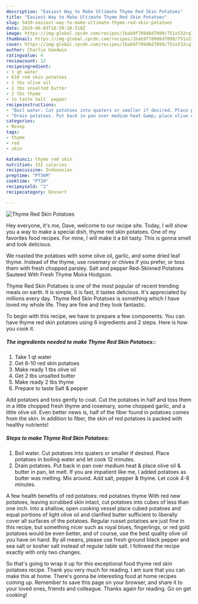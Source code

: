 ```yaml
---
description: "Easiest Way to Make Ultimate Thyme Red Skin Potatoes"
title: "Easiest Way to Make Ultimate Thyme Red Skin Potatoes"
slug: 5439-easiest-way-to-make-ultimate-thyme-red-skin-potatoes
date: 2020-06-03T18:59:10.518Z
image: https://img-global.cpcdn.com/recipes/1bab9f709d6d7099/751x532cq70/thyme-red-skin-potatoes-recipe-main-photo.jpg
thumbnail: https://img-global.cpcdn.com/recipes/1bab9f709d6d7099/751x532cq70/thyme-red-skin-potatoes-recipe-main-photo.jpg
cover: https://img-global.cpcdn.com/recipes/1bab9f709d6d7099/751x532cq70/thyme-red-skin-potatoes-recipe-main-photo.jpg
author: Charlie Goodwin
ratingvalue: 4
reviewcount: 12
recipeingredient:
- 1 qt water
- 610 red skin potatoes
- 1 tbs olive oil
- 2 tbs unsalted butter
- 2 tbs thyme
- to taste Salt  pepper
recipeinstructions:
- "Boil water. Cut potatoes into quaters or smaller if desired. Place potatoes in boiling water and let cook 12 minutes."
- "Drain potatoes. Put back in pan over medium heat &amp; place olive oil &amp; butter in pan, let melt. If you are impatient like me, I added potatoes as butter was melting. Mix around. Add salt, pepper &amp; thyme. Let cook 4-8 minutes."
categories:
- Resep
tags:
- thyme
- red
- skin

katakunci: thyme red skin
nutrition: 152 calories
recipecuisine: Indonesian
preptime: "PT36M"
cooktime: "PT2H"
recipeyield: "2"
recipecategory: Dessert

---
```



![Thyme Red Skin Potatoes](https://img-global.cpcdn.com/recipes/1bab9f709d6d7099/751x532cq70/thyme-red-skin-potatoes-recipe-main-photo.jpg)

Hey everyone, it's me, Dave, welcome to our recipe site. Today, I will show you a way to make a special dish, thyme red skin potatoes. One of my favorites food recipes. For mine, I will make it a bit tasty. This is gonna smell and look delicious.

We roasted the potatoes with some olive oil, garlic, and some dried leaf thyme. Instead of the thyme, use rosemary or chives if you prefer, or toss them with fresh chopped parsley. Salt and pepper Red-Skinned Potatoes Sauteed With Fresh Thyme Moira Hodgson.

Thyme Red Skin Potatoes is one of the most popular of recent trending meals on earth. It is simple, it is fast, it tastes delicious. It's appreciated by millions every day. Thyme Red Skin Potatoes is something which I have loved my whole life. They are fine and they look fantastic.


To begin with this recipe, we have to prepare a few components. You can have thyme red skin potatoes using 6 ingredients and 2 steps. Here is how you cook it.

##### The ingredients needed to make Thyme Red Skin Potatoes::

1. Take 1 qt water
1. Get 6-10 red skin potatoes
1. Make ready 1 tbs olive oil
1. Get 2 tbs unsalted butter
1. Make ready 2 tbs thyme
1. Prepare to taste Salt &amp; pepper


Add potatoes and toss gently to coat. Cut the potatoes in half and toss them in a little chopped fresh thyme and rosemary, some chopped garlic, and a little olive oil. Even better news is, half of the fiber found in potatoes comes from the skin. In addition to fiber, the skin of red potatoes is packed with healthy nutrients! 

##### Steps to make Thyme Red Skin Potatoes:

1. Boil water. Cut potatoes into quaters or smaller if desired. Place potatoes in boiling water and let cook 12 minutes.
1. Drain potatoes. Put back in pan over medium heat &amp; place olive oil &amp; butter in pan, let melt. If you are impatient like me, I added potatoes as butter was melting. Mix around. Add salt, pepper &amp; thyme. Let cook 4-8 minutes.


A few health benefits of red potatoes: red potatoes thyme With red new potatoes, leaving scrubbed skin intact, cut potatoes into cubes of less than one inch. Into a shallow, open cooking vessel place cubed potatoes and equal portions of light olive oil and clarified butter sufficient to liberally cover all surfaces of the potatoes. Regular russet potatoes are just fine in this recipe, but something nicer such as royal blues, fingerlings, or red gold potatoes would be even better, and of course, use the best quality olive oil you have on hand. By all means, please use fresh ground black pepper and sea salt or kosher salt instead of regular table salt. I followed the recipe exactly with only two changes. 

So that's going to wrap it up for this exceptional food thyme red skin potatoes recipe. Thank you very much for reading. I am sure that you can make this at home. There's gonna be interesting food at home recipes coming up. Remember to save this page on your browser, and share it to your loved ones, friends and colleague. Thanks again for reading. Go on get cooking!
